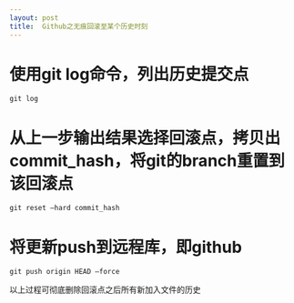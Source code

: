 ```yaml
---
layout: post
title:  Github之无痕回滚至某个历史时刻
---
```


# 使用git log命令，列出历史提交点
```git log```

# 从上一步输出结果选择回滚点，拷贝出commit_hash，将git的branch重置到该回滚点
```git reset –hard commit_hash```

# 将更新push到远程库，即github
```git push origin HEAD –force```

以上过程可彻底删除回滚点之后所有新加入文件的历史
